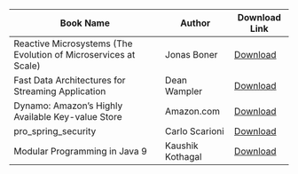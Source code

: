 
| Book Name | Author | Download Link |
| ------ | ------ | ------ |
| Reactive Microsystems (The Evolution of Microservices at Scale) | Jonas Boner | [Download](https://info.lightbend.com/rs/558-NCX-702/images/ebook-reactive-microservices-the-evolution-of-microservices-at-scale-2.pdf) |
| Fast Data Architectures for Streaming Application | Dean Wampler | [Download](https://info.lightbend.com/rs/558-NCX-702/images/ebook-fast-data-and-streaming-technologies-pdf%20.zip)
| Dynamo: Amazon’s Highly Available Key-value Store | Amazon.com | [Download](https://www.allthingsdistributed.com/files/amazon-dynamo-sosp2007.pdf)
| pro_spring_security | Carlo Scarioni | [Download](https://the-eye.eu/public/Books/IT%20Various/pro_spring_security.pdf)
| Modular Programming in Java 9 | Kaushik Kothagal | [Download](http://aad.tpu.ru/1955/Java%20books/Modular%20Programming%20in%20Java%209.pdf)
